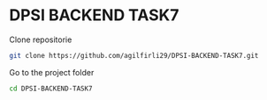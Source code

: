 # DPSI BACKEND TASK7

Clone repositorie
```bash
git clone https://github.com/agilfirli29/DPSI-BACKEND-TASK7.git
```
Go to the project folder
```bash
cd DPSI-BACKEND-TASK7
